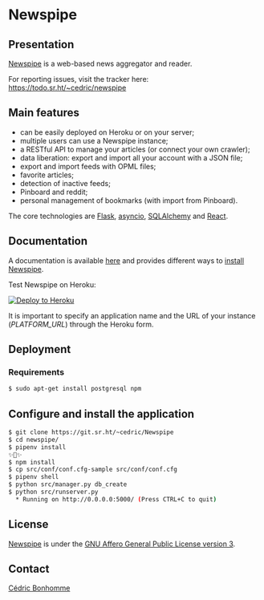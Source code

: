 # Newspipe

## Presentation

[Newspipe](https://git.sr.ht/~cedric/Newspipe) is a web-based news
aggregator and reader.

For reporting issues, visit the tracker here:
https://todo.sr.ht/~cedric/newspipe

## Main features

* can be easily deployed on Heroku or on your server;
* multiple users can use a Newspipe instance;
* a RESTful API to manage your articles (or connect your own crawler);
* data liberation: export and import all your account with a JSON file;
* export and import feeds with OPML files;
* favorite articles;
* detection of inactive feeds;
* Pinboard and reddit;
* personal management of bookmarks (with import from Pinboard).

The core technologies are [Flask](http://flask.pocoo.org),
[asyncio](https://www.python.org/dev/peps/pep-3156/),
[SQLAlchemy](http://www.sqlalchemy.org)
and [React](https://facebook.github.io/react/).


## Documentation

A documentation is available [here](https://newspipe.readthedocs.io) and
provides different ways to
[install Newspipe](https://newspipe.readthedocs.io/en/latest/deployment.html).

Test Newspipe on Heroku:

[![Deploy to Heroku](https://www.herokucdn.com/deploy/button.png)](https://heroku.com/deploy?template=https://builds.sr.ht/~cedric/Stegano)

It is important to specify an application name and the URL of your instance
(*PLATFORM_URL*) through the Heroku form.


## Deployment

### Requirements

```bash
$ sudo apt-get install postgresql npm
```

##  Configure and install the application

```bash
$ git clone https://git.sr.ht/~cedric/Newspipe
$ cd newspipe/
$ pipenv install
✨🍰✨
$ npm install
$ cp src/conf/conf.cfg-sample src/conf/conf.cfg
$ pipenv shell
$ python src/manager.py db_create
$ python src/runserver.py
  * Running on http://0.0.0.0:5000/ (Press CTRL+C to quit)
```

## License

[Newspipe](https://git.sr.ht/~cedric/Newspipe) is under the
[GNU Affero General Public License version 3](https://www.gnu.org/licenses/agpl-3.0.html).


## Contact

[Cédric Bonhomme](https://www.cedricbonhomme.org)

